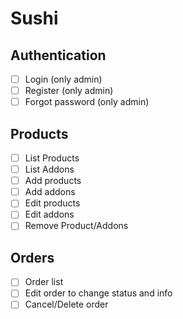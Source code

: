 # Sushi

## Authentication

- [ ] Login (only admin)
- [ ] Register (only admin)
- [ ] Forgot password (only admin)

## Products

- [ ] List Products
- [ ] List Addons
- [ ] Add products
- [ ] Add addons
- [ ] Edit products
- [ ] Edit addons
- [ ] Remove Product/Addons

## Orders

- [ ] Order list
- [ ] Edit order to change status and info
- [ ] Cancel/Delete order
